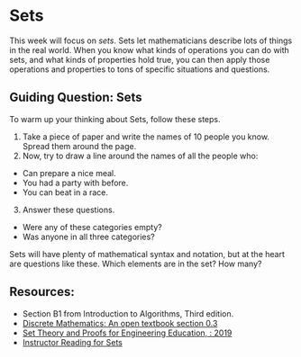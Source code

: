 # Sets

This week will focus on _sets_. Sets let mathematicians describe lots of things in the real world. When you know what kinds of operations you can do with sets, and what kinds of properties hold true, you can then apply those operations and properties to tons of specific situations and questions.

## Guiding Question: Sets

To warm up your thinking about Sets, follow these steps.

1. Take a piece of paper and write the names of 10 people you know. Spread them around the page.
2. Now, try to draw a line around the names of all the people who:
  - Can prepare a nice meal.
  - You had a party with before.
  - You can beat in a race.
3. Answer these questions.
  - Were any of these categories empty?
  - Was anyone in all three categories?

Sets will have plenty of mathematical syntax and notation, but at the heart are
questions like these. Which elements are in the set? How many?

## Resources:
- Section B1 from Introduction to Algorithms, Third edition.
- [Discrete Mathematics: An open textbook section 0.3](http://discrete.openmathbooks.org/dmoi3/sec_intro-sets.html)
- [Set Theory and Proofs for Engineering Education, : 2019](https://core.ac.uk/outputs/287648611)
- [Instructor Reading for Sets](https://www.wolframcloud.com/obj/scamach2/Published/Introduction%20to%20Sets.nb)
